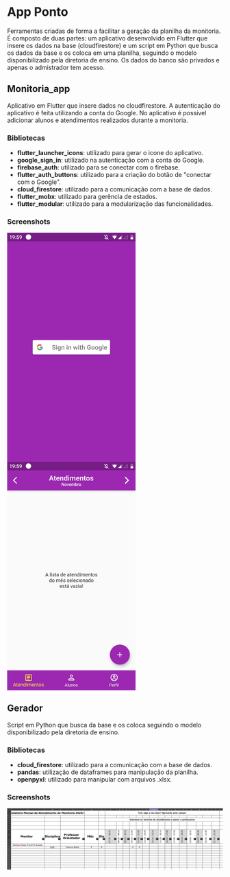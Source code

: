 # App Ponto
Ferramentas criadas de forma a facilitar a geração da planilha da monitoria. É composto de duas partes: um aplicativo desenvolvido em Flutter que insere os dados na base (cloudfirestore) e um script em Python que busca os dados da base e os coloca em uma planilha, seguindo o modelo disponibilizado pela diretoria de ensino. Os dados do banco são privados e apenas o admistrador tem acesso. 

## Monitoria_app
Aplicativo em Flutter que insere dados no cloudfirestore. A autenticação do aplicativo é feita utilizando a conta do Google. No aplicativo é possível adicionar alunos e atendimentos realizados durante a monitoria.

### Bibliotecas
- **flutter_launcher_icons**: utilizado para gerar o icone do aplicativo.
- **google_sign_in**: utilizado na autenticação com a conta do Google.
- **firebase_auth**: utilizado para se conectar com o firebase.
- **flutter_auth_buttons**: utilizado para a criação do botão de "conectar com o Google".
- **cloud_firestore**: utilizado para a comunicação com a base de dados.
- **flutter_mobx**: utilizado para gerência de estados.
- **flutter_modular**: utilizado para a modularização das funcionalidades.

### Screenshots

  <img align="center" alt="LinkdeIN" width="300px" src="login.jpeg" />   <img align="center" alt="LinkdeIN" width="300px" src="app.jpeg" />
  
  
## Gerador
Script em Python que busca da base e os coloca seguindo o modelo disponibilizado pela diretoria de ensino.

### Bibliotecas
- **cloud_firestore**: utilizado para a comunicação com a base de dados.
- **pandas**: utilização de dataframes para manipulação da planilha.
- **openpyxl**: utilizado para manipular com arquivos .xlsx.

### Screenshots
<img align="center" alt="LinkdeIN" width="1000px" src="planilha.png" />


